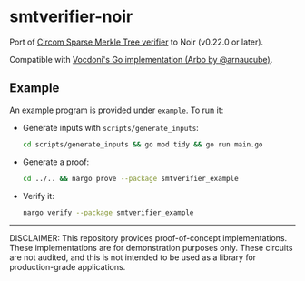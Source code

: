 # smtverifier-noir

Port of [Circom Sparse Merkle Tree verifier](https://github.com/iden3/circomlib/blob/master/circuits/smt/smtverifier.circom) to Noir (v0.22.0 or later).

Compatible with [Vocdoni's Go implementation (Arbo by @arnaucube)](https://github.com/vocdoni/vocdoni-node/tree/main/tree/arbo).

## Example

An example program is provided under `example`. To run it:

* Generate inputs with `scripts/generate_inputs`:
    ```bash
    cd scripts/generate_inputs && go mod tidy && go run main.go
    ```

* Generate a proof:
    ```bash
    cd ../.. && nargo prove --package smtverifier_example
    ```
	
* Verify it:
    ```bash
    nargo verify --package smtverifier_example
    ```
	
---

DISCLAIMER: This repository provides proof-of-concept implementations. These implementations are for demonstration purposes only. These circuits are not audited, and this is not intended to be used as a library for production-grade applications.
